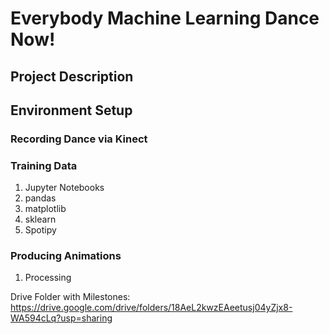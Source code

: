 # Everybody Machine Learning Dance Now!

## Project Description

## Environment Setup

### Recording Dance via Kinect

### Training Data

<ol>
  <li> Jupyter Notebooks </li>
  <li> pandas </li>
  <li> matplotlib </li>
  <li> sklearn </li>
  <li> Spotipy </li>
</ol>

### Producing Animations

<ol>
  <li> Processing </li>
</ol>


Drive Folder with Milestones: https://drive.google.com/drive/folders/18AeL2kwzEAeetusj04yZjx8-WA594cLq?usp=sharing
